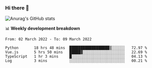 ### Hi there 👋
![Anurag's GitHub stats](https://github-readme-stats.vercel.app/api?username=jami1024&show_icons=true&theme=radical)

📊 **Weekly development breakdown**
<!--START_SECTION:waka-->

```text
From: 02 March 2022 - To: 09 March 2022

Python       18 hrs 48 mins  ██████████████████▒░░░░░░   72.97 %
Vue.js       5 hrs 50 mins   █████▓░░░░░░░░░░░░░░░░░░░   22.69 %
TypeScript   1 hr 3 mins     █░░░░░░░░░░░░░░░░░░░░░░░░   04.13 %
Log          3 mins          ░░░░░░░░░░░░░░░░░░░░░░░░░   00.21 %
```

<!--END_SECTION:waka-->
<!--
**jami1024/jami1024** is a ✨ _special_ ✨ repository because its `README.md` (this file) appears on your GitHub profile.

Here are some ideas to get you started:

- 🔭 I’m currently working on ...
- 🌱 I’m currently learning ...
- 👯 I’m looking to collaborate on ...
- 🤔 I’m looking for help with ...
- 💬 Ask me about ...
- 📫 How to reach me: ...
- 😄 Pronouns: ...
- ⚡ Fun fact: ...
-->
